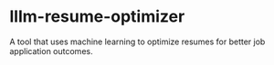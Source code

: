 # lllm-resume-optimizer
A tool that uses machine learning to optimize resumes for better job application outcomes.